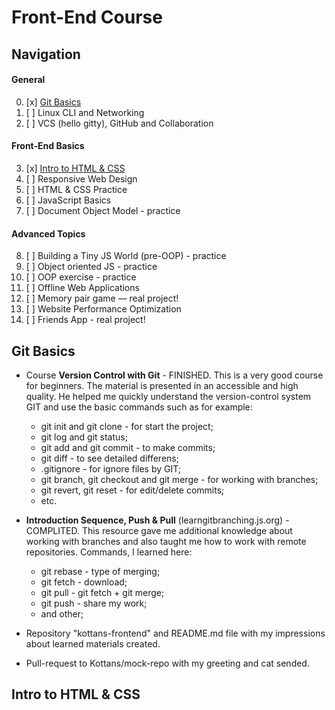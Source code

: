 # Front-End Course

## Navigation

#### General
 0. [x] [Git Basics](#git-basics)
 1. [ ] Linux CLI and Networking
 2. [ ] VCS (hello gitty), GitHub and Collaboration
 
#### Front-End Basics
 3. [x] [Intro to HTML & CSS](#intro-to-html--css)
 4. [ ] Responsive Web Design
 5. [ ] HTML & CSS Practice
 6. [ ] JavaScript Basics
 7. [ ] Document Object Model - practice

#### Advanced Topics
 8. [ ] Building a Tiny JS World (pre-OOP) - practice
 9. [ ] Object oriented JS - practice
10. [ ] OOP exercise - practice
11. [ ] Offline Web Applications
12. [ ] Memory pair game — real project!
13. [ ] Website Performance Optimization
14. [ ] Friends App - real project!

## Git Basics

- Сourse **Version Control with Git** - FINISHED.
 This is a very good course for beginners. The material is presented in an accessible and high quality. He helped me quickly understand the version-control system GIT and use the basic commands such as for example:
 
  - git init and git clone - for start the project;
  - git log and git status;
  - git add and git commit - to make commits;
  - git diff - to see detailed differens;
  - .gitignore - for ignore files by GIT;
  - git branch, git checkout and git merge - for working with branches;
  - git revert, git reset - for edit/delete commits;
  - etc.
  
- **Introduction Sequence, Push & Pull** (learngitbranching.js.org) - COMPLITED.
 This resource gave me additional knowledge about working with branches and also taught me how to work with remote repositories. Commands, I learned here:
  - git rebase - type of merging;
  - git fetch - download;
  - git pull - git fetch + git merge;
  - git push - share my work;
  - and other;
  
- Repository "kottans-frontend" and README.md file with my impressions about learned materials created.

- Pull-request to Kottans/mock-repo with my greeting and cat sended.

## Intro to HTML & CSS
